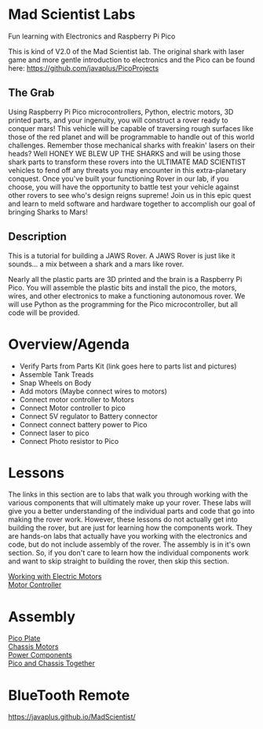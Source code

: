 # Mad Scientist Labs

Fun learning with Electronics and Raspberry Pi Pico

This is kind of V2.0 of the Mad Scientist lab.  The original shark with laser game and more gentle introduction to electronics and the Pico can be found here: https://github.com/javaplus/PicoProjects


## The Grab

 Using Raspberry Pi Pico microcontrollers, Python, electric motors, 3D printed parts, and your ingenuity, you will construct a rover ready to conquer mars! This vehicle will be capable of traversing rough surfaces like those of the red planet and will be programmable to handle out of this world challenges. Remember those mechanical sharks with freakin' lasers on their heads? Well HONEY WE BLEW UP THE SHARKS and will be using those shark parts to transform these rovers into the ULTIMATE MAD SCIENTIST vehicles to fend off any threats you may encounter in this extra-planetary conquest.
Once you've built your functioning Rover in our lab, if you choose, you will have the opportunity to battle test your vehicle against other rovers to see who's design reigns supreme! Join us in this epic quest and learn to meld software and hardware together to accomplish our goal of bringing Sharks to Mars!

## Description

This is a tutorial for building a JAWS Rover.  A JAWS Rover is just like it sounds... a mix between a shark and a mars like rover.  

Nearly all the plastic parts are 3D printed and the brain is a Raspberry Pi Pico.  You will assemble the plastic bits and install the pico, the motors, wires, and other electronics to make a functioning autonomous rover.
We will use Python as the programming for the Pico microcontroller, but all code will be provided.


# Overview/Agenda
- Verify Parts from Parts Kit (link goes here to parts list and pictures)
- Assemble Tank Treads
- Snap Wheels on Body
- Add motors (Maybe connect wires to motors)
- Connect motor controller to Motors
- Connect Motor controller to pico
- Connect 5V regulator to Battery connector
- Connect connect battery power to Pico
- Connect laser to pico
- Connect Photo resistor to Pico

# Lessons

The links in this section are to labs that walk you through working with the various components that will ultimately make up your rover. These labs will give you a better understanding of the individual parts and code that go into making the rover work.  However, these lessons do not actually get into building the rover, but are just for learning how the components work.  They are hands-on labs that actually have you working with the electronics and code, but do not include assembly of the rover.  The assembly is in it's own section.  So, if you don't care to learn how the individual components work and want to skip straight to building the rover, then skip this section.

[Working with Electric Motors](/lessons/SimpleMotor.md)  
[Motor Controller](/lessons/MotorController.md)  


# Assembly
[Pico Plate](/lessons/assembly/plate.md)  
[Chassis Motors](/lessons/assembly/chassis.md)  
[Power Components](/lessons/assembly/power.md)  
[Pico and Chassis Together](/lessons/assembly/plate_chassis.md)  

# BlueTooth Remote

https://javaplus.github.io/MadScientist/

